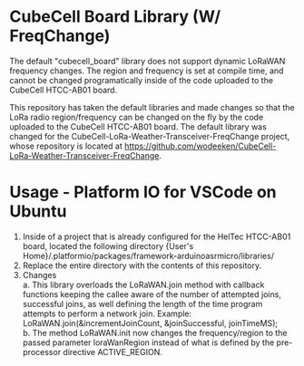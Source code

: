 # CubeCell Board Library (W/ FreqChange)
The default "cubecell_board" library does not support dynamic LoRaWAN frequency changes. The region and frequency is set at compile time, and cannot be changed programatically inside of the code uploaded to the CubeCell HTCC-AB01 board.

This repository has taken the default libraries and made changes so that the LoRa radio region/frequency can be changed on the fly by the code uploaded to the CubeCell HTCC-AB01 board. The default library was changed for the CubeCell-LoRa-Weather-Transceiver-FreqChange project, whose repository is located at https://github.com/wodeeken/CubeCell-LoRa-Weather-Transceiver-FreqChange.

# Usage - Platform IO for VSCode on Ubuntu
1. Inside of a project that is already configured for the HelTec HTCC-AB01 board, located the following directory {User's Home}/.platformio/packages/framework-arduinoasrmicro/libraries/
2. Replace the entire directory with the contents of this repository.
3. Changes  
    a. 	This library overloads the LoRaWAN.join method with callback functions keeping the callee aware of the number of attempted joins, successful joins, as well defining the length of the time program attempts to perform a network join. Example: LoRaWAN.join(&incrementJoinCount, &joinSuccessful, joinTimeMS);  
    b. The method LoRaWAN.init now changes the frequency/region to the passed parameter loraWanRegion instead of what is defined by the pre-processor directive ACTIVE_REGION.  

